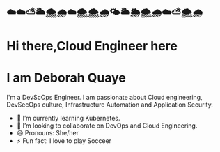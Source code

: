 ## ☁️☁️⛅🌥️🌨️🌧️☁️🌨️🌨️🌧️🌤️🌥️🌦️🌨️🌧️☁️⛅🌨️🌧️

# Hi there,Cloud Engineer here




# I am Deborah Quaye

I'm a DevScOps Engineer. I am passionate about Cloud engineering, DevSecOps culture, Infrastructure Automation and Application Security.

- 🌱 I’m currently learning Kubernetes.
- 👯 I’m looking to collaborate on DevOps and Cloud Engineering.
- 😄 Pronouns: She/her
- ⚡ Fun fact: I love to play Socceer
